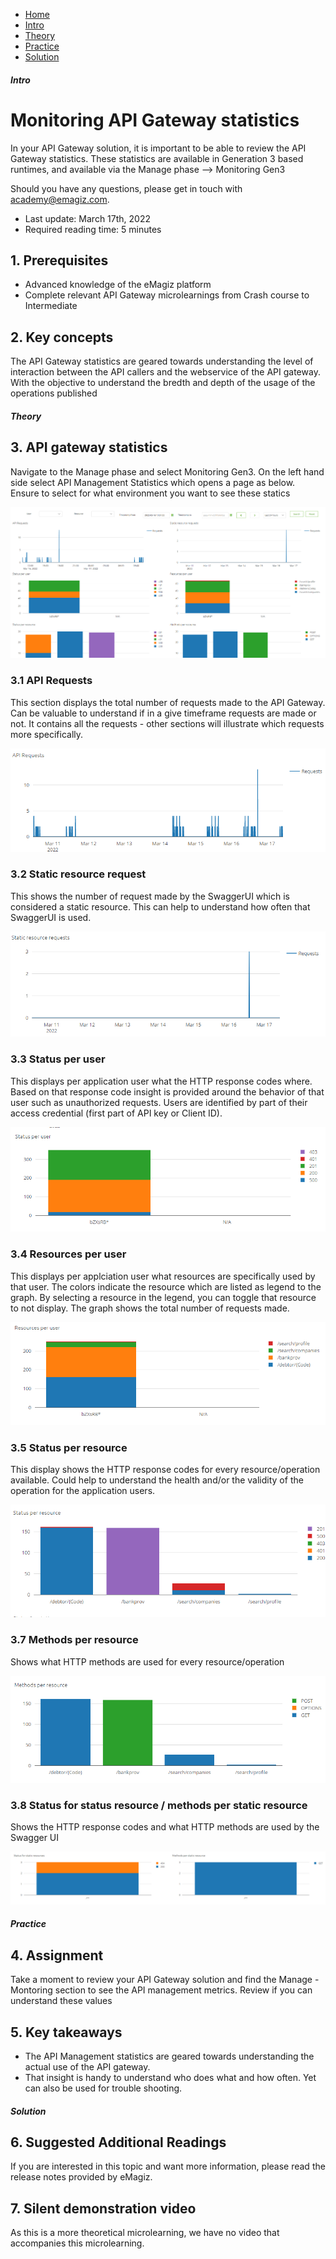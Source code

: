 <div class="ez-academy">
    <div class="ez-academy__body">
        <main class="micro-learning">
        <ul class="doc-nav">
            <li class="doc-nav__item"><a href="../../docs/microlearning/advanced-monitoring-apigateway-index" class="doc-nav__link">Home</a></li>
            <li class="doc-nav__item"><a href="#intro" class="doc-nav__link">Intro</a></li>
            <li class="doc-nav__item"><a href="#theory" class="doc-nav__link">Theory</a></li>
            <li class="doc-nav__item"><a href="#practice" class="doc-nav__link">Practice</a></li>
            <li class="doc-nav__item"><a href="#solution" class="doc-nav__link">Solution</a></li>
        </ul>
<div class="doc">

##### Intro

# Monitoring API Gateway statistics
In your API Gateway solution, it is important to be able to review the API Gateway statistics. These statistics are available in Generation 3 based runtimes, and available via the Manage phase --> Monitoring Gen3 

Should you have any questions, please get in touch with academy@emagiz.com.

- Last update: March 17th, 2022
- Required reading time: 5 minutes

## 1. Prerequisites
- Advanced knowledge of the eMagiz platform
- Complete relevant API Gateway microlearnings from Crash course to Intermediate

## 2. Key concepts
The API Gateway statistics are geared towards understanding the level of interaction between the API callers and the webservice of the API gateway. With the objective to understand the bredth and depth of the usage of the operations published


##### Theory
  
## 3. API gateway statistics

Navigate to the Manage phase and select Monitoring Gen3. On the left hand side select API Management Statistics which opens a page as below. Ensure to select for what environment you want to see these statics

<p align="center"><img src="../../img/microlearning/advanced-monitoring-apigateway-statistics-1.png"></p>

### 3.1 API Requests
This section displays the total number of requests made to the API Gateway. Can be valuable to understand if in a give timeframe requests are made or not. It contains all the requests - other sections will illustrate which requests more specifically.

<p align="center"><img src="../../img/microlearning/advanced-monitoring-apigateway-statistics-7.png"></p>

### 3.2 Static resource request
This shows the number of request made by the SwaggerUI which is considered a static resource. This can help to understand how often that SwaggerUI is used.

<p align="center"><img src="../../img/microlearning/advanced-monitoring-apigateway-statistics-8.png"></p>
    
### 3.3 Status per user
This displays per application user what the HTTP response codes where. Based on that response code insight is provided around the behavior of that user such as unauthorized requests. Users are identified by part of their access credential (first part of API key or Client ID).

<p align="center"><img src="../../img/microlearning/advanced-monitoring-apigateway-statistics-6.png"></p>

### 3.4 Resources per user
This displays per applciation user what resources are specifically used by that user. The colors indicate the resource which are listed as legend to the graph. By selecting a resource in the legend, you can toggle that resource to not display. The graph shows the total number of requests made.

<p align="center"><img src="../../img/microlearning/advanced-monitoring-apigateway-statistics-5.png"></p>

### 3.5 Status per resource
This display shows the HTTP response codes for every resource/operation available. Could help to understand the health and/or the validity of the operation for the application users. 

<p align="center"><img src="../../img/microlearning/advanced-monitoring-apigateway-statistics-2.png"></p>
    
### 3.7 Methods per resource
Shows what HTTP methods are used for every resource/operation

<p align="center"><img src="../../img/microlearning/advanced-monitoring-apigateway-statistics-3.png"></p>

### 3.8 Status for status resource / methods per static resource
Shows the HTTP response codes and what HTTP methods are used by the Swagger UI

<p align="center"><img src="../../img/microlearning/advanced-monitoring-apigateway-statistics-4.png"></p>

##### Practice

## 4. Assignment

Take a moment to review your API Gateway solution and find the Manage - Montoring section to see the API management metrics. Review if you can understand these values

## 5. Key takeaways

- The API Management statistics are geared towards understanding the actual use of the API gateway.
- That insight is handy to understand who does what and how often. Yet can also be used for trouble shooting.

##### Solution

## 6. Suggested Additional Readings

If you are interested in this topic and want more information, please read the release notes provided by eMagiz.

## 7. Silent demonstration video

As this is a more theoretical microlearning, we have no video that accompanies this microlearning.

</div>
</main>
</div>
</div>